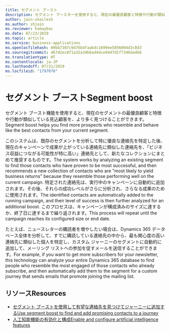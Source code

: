```yaml
---
title: セグメント ブースト
description: セグメント ブースターを使用すると、現在の最優良顧客と特徴や行動が類似している見込顧客を、より多く見つけることができます。
author: jain-shailesh
ms.author: shjain
ms.reviewer: kamaybac
ms.date: 07/23/2019
ms.topic: article
ms.service: business-applications
ms.openlocfilehash: 09bb7307c9d76b4faabdc1699ee5056004d3c8d3
ms.sourcegitcommit: d67d2ec8f1a32a34bbad4dce94d7d1f7346da4b6
ms.translationtype: HT
ms.contentlocale: ja-JP
ms.lasthandoff: 07/31/2019
ms.locfileid: "1797078"
---
```

# <a name="segment-boost"></a><span data-ttu-id="bc719-103">セグメント ブースト</span><span class="sxs-lookup"><span data-stu-id="bc719-103">Segment boost</span></span>

<span data-ttu-id="bc719-104">セグメント ブースト機能を使用すると、現在のセグメントの最優良顧客と特徴や行動が類似している見込顧客を、より多く見つけることができます。</span><span class="sxs-lookup"><span data-stu-id="bc719-104">Segment boost helps you find more prospects who resemble and behave like the best contacts from your current segment.</span></span>

<span data-ttu-id="bc719-105">このシステムは、既存のセグメントを分析して特に優良な連絡先を特定した後、現在のキャンペーンで成果が上がっている連絡先に類似した連絡先を、「ビジネス収益につながる可能性が特に高い」連絡先として、新たなコレクションにまとめて推奨するものです。</span><span class="sxs-lookup"><span data-stu-id="bc719-105">The system works by analyzing an existing segment to find those contacts who have proven to be most successful, and then recommends a new collection of contacts who are "most likely to yield business returns" because they resemble those performing well on the current campaign.</span></span> <span data-ttu-id="bc719-106">特定された連絡先は、実行中のキャンペーンに自動的に追加されます。その後、それらの成功レベルがさらに分析され、さらなる成果のために使用されます。</span><span class="sxs-lookup"><span data-stu-id="bc719-106">The identified contacts are automatically added to the running campaign, and their level of success is then further analyzed for an additional boost.</span></span> <span data-ttu-id="bc719-107">このプロセスは、キャンペーンが構成済みのサイズに達するか、終了日に達するまで繰り返されます。</span><span class="sxs-lookup"><span data-stu-id="bc719-107">This process will repeat until the campaign reaches its configured size or end date.</span></span>

<span data-ttu-id="bc719-108">たとえば、ニュースレターの購読者を増やしたい場合は、Dynamics 365 データベース全体を分析して、すでに購読している連絡先の中から、最も関心度の高い連絡先に類似した個人を特定し、カスタム ジャーニーのセグメントに自動的に追加して、メーリング リストへの参加を促すメールを送信することができます。</span><span class="sxs-lookup"><span data-stu-id="bc719-108">For example, if you want to get more subscribers for your newsletter, this technology can analyze your entire Dynamics 365 database to find people who resemble the most engaged of those contacts who already subscribe, and then automatically add them to the segment for a custom journey that sends emails that promote joining the mailing list.</span></span>

## <a name="resources"></a><span data-ttu-id="bc719-109">リソース</span><span class="sxs-lookup"><span data-stu-id="bc719-109">Resources</span></span>

- [<span data-ttu-id="bc719-110">セグメント ブーストを使用して有望な連絡先を見つけてジャーニーに追加する</span><span class="sxs-lookup"><span data-stu-id="bc719-110">Use segment boost to find and add promising contacts to a journey</span></span>](https://docs.microsoft.com/dynamics365/customer-engagement/marketing/segment-boost)
- [<span data-ttu-id="bc719-111">人工知能機能の有効化と構成</span><span class="sxs-lookup"><span data-stu-id="bc719-111">Enable and configure artificial intelligence features</span></span>](https://docs.microsoft.com/dynamics365/customer-engagement/marketing/admin-machine-learning)
